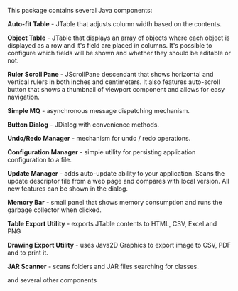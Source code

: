 This package contains several Java components:

**Auto-fit Table** - JTable that adjusts column width based on the contents.

**Object Table** - JTable that displays an array of objects where each object is displayed as a row and it's field are placed in columns. It's possible to configure which fields will be shown and whether they should be editable or not.

**Ruler Scroll Pane** - JScrollPane descendant that shows horizontal and vertical rulers in both inches and centimeters. It also features auto-scroll button that shows a thumbnail of viewport component and allows for easy navigation.

**Simple MQ** - asynchronous message dispatching mechanism.

**Button Dialog** - JDialog with convenience methods.

**Undo/Redo Manager** - mechanism for undo / redo operations.

**Configuration Manager** - simple utility for persisting application configuration to a file.

**Update Manager** - adds auto-update ability to your application. Scans the update descriptor file from a web page and compares with local version. All new features can be shown in the dialog.

**Memory Bar** - small panel that shows memory consumption and runs the garbage collector when clicked.

**Table Export Utility** - exports JTable contents to HTML, CSV, Excel and PNG

**Drawing Export Utility** - uses Java2D Graphics to export image to CSV, PDF and to print it.

**JAR Scanner** - scans folders and JAR files searching for classes.

and several other components